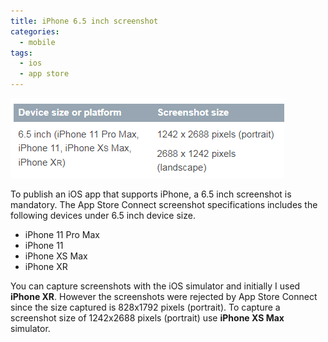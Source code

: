 ```yaml
---
title: iPhone 6.5 inch screenshot
categories: 
  - mobile
tags:
  - ios
  - app store
---
```


![6.5-inch screenshot](/assets/images/iPhone-6.5-inch-screenshot-reqt.PNG) 

To publish an iOS app that supports iPhone, a 6.5 inch screenshot is mandatory. 
The App Store Connect screenshot specifications includes the following devices under 6.5 inch device size. 
* iPhone 11 Pro Max
* iPhone 11
* iPhone XS Max
* iPhone XR

You can capture screenshots with the iOS simulator and initially I used **iPhone XR**. However the screenshots were rejected by App Store Connect since the size captured is  828x1792 pixels (portrait).
To capture a screenshot size of 1242x2688 pixels (portrait) use **iPhone XS Max** simulator.
